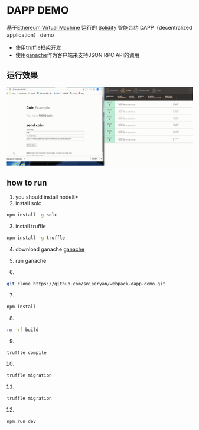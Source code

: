 # DAPP DEMO

基于[Ethereum Virtual Machine](https://ethereum.org/) 运行的 [Solidity](https://solidity.readthedocs.io/en/v0.4.24/) 智能合约 DAPP（decentralized application） demo

* 使用[truffle](https://truffleframework.com/)框架开发
* 使用[ganache](https://truffleframework.com/ganache)作为客户端来支持JSON RPC API的调用

## 运行效果

![Alt text](./images/smart-1.gif)

## how to run

1. you should install node8+
2. install solc

```bash
npm install -g solc
```

3. install truffle

```bash
npm install -g truffle
```

4. download ganache [ganache](https://truffleframework.com/ganache)

5. run ganache

6. 

```bash
git clone https://github.com/sniperyan/webpack-dapp-demo.git
```

7. 

```bash
npm install
```

8. 

```bash
rm -rf build
```

9. 

```bash
truffle compile
```

10. 

```bash
truffle migration
```

11. 

```bash
truffle migration
```

12. 

```bash
npm run dev
```


